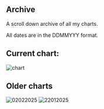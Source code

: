
## Archive
A scroll down archive of all my charts.

All dates are in the DDMMYYY format.

## Current chart:
<img src="https://miiiiiilaaaan.github.io/PoliticalChart/chart.png" alt="chart">

## Older charts
<img src="https://miiiiiilaaaan.github.io/PoliticalChart/Archive/02022025.png" alt="02022025">

<img src="https://miiiiiilaaaan.github.io/PoliticalChart/Archive/22012025.png" alt="22012025">

